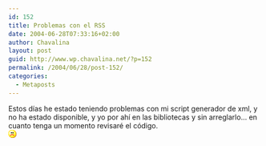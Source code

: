 ```yaml
---
id: 152
title: Problemas con el RSS
date: 2004-06-28T07:33:16+02:00
author: Chavalina
layout: post
guid: http://www.wp.chavalina.net/?p=152
permalink: /2004/06/28/post-152/
categories:
  - Metaposts
---
```

Estos d&iacute;as he estado teniendo problemas con mi script generador de xml, y no ha estado disponible, y yo por ah&iacute; en las bibliotecas y sin arreglarlo… en cuanto tenga un momento revisaré el código.  
![emo](/imagenes/emoticonos/triste.gif)